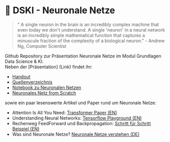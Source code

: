 # 🧠 DSKI - Neuronale Netze

> " A single neuron in the brain is an incredibly complex machine that even today we don't understand. A single 'neuron' in a neural network is an incredibly simple mathematical function that captures a minuscule fraction of the complexity of a biological neuron." - Andrew Ng, Computer Scientist 

Github Repository zur Präsentation Neuronale Netze im Modul Grundlagen Data Science & KI. 
<br> Neben der [Präsentation] (Link) findet ihr:
- [Handout](https://github.com/janmeuser/DSKI_Neuronale_Netze/blob/b1c42c3cd89e45e53965b614be15138dec651cc8/Handout-Neuronale-Netze.pdf)
- [Quellenverzeichnis](https://github.com/janmeuser/DSKI_Neuronale_Netze/blob/cd15be1c23a5f592b4c2fea11842f2d8ad4a9b25/Literaturverzeichnis-Neuronale-Netze.pdf)
- [Notebook zu Neuronalen Netzen ](https://github.com/janmeuser/DSKI_Neuronale_Netze/blob/b28c850c002d7b58abb62ed771c24cefbaf27002/NN_Example.ipynb)
- [Neuronales Netz from Scratch](https://github.com/janmeuser/DSKI_Neuronale_Netze/blob/951b600ac10919f49f78a4ea6807faa95dfcb398/scratchNet.py)

sowie ein paar lesenswerte Artikel und Paper rund um Neuronale Netze:
- Attention Is All You Need: [Transformer Paper (EN)](https://arxiv.org/abs/1706.03762)
- Understanding Neural Networks: [Tensorflow Playground (EN)](https://cloud.google.com/blog/products/ai-machine-learning/understanding-neural-networks-with-tensorflow-playground?hl=en)
- Rechenweg FeedForward und Backpropagation: [Schritt für Schritt Beispiel (EN)](https://mattmazur.com/2015/03/17/a-step-by-step-backpropagation-example/)
- Was sind Neuronale Netze? [Neuronale Netze verstehen (DE)](https://www.tomorrow.bio/de/post/was-sind-neuronale-netze-2023-05-4469138951-ai)
